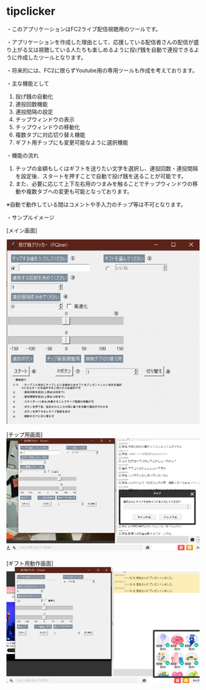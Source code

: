 # tipclicker

・このアプリケーションはFC2ライブ配信視聴用のツールです。

・アプリケーションを作成した理由として、応援している配信者さんの配信が盛り上がる又は視聴している人たちも楽しめるように投げ銭を自動で連投できるように作成したツールとなります。

・将来的には、FC2に限らずYoutube用の専用ツールも作成を考えております。

・主な機能として
  
  1. 投げ銭の自動化
  2. 連投回数機能
  3. 連投間隔の設定
  4. チップウィンドウの表示
  5. チップウィンドウの移動化
  6. 複数タブに対応切り替え機能
  7. ギフト用チップにも変更可能なように選択機能

・機能の流れ

  1. チップの金額もしくはギフトを送りたい文字を選択し、連投回数・連投間隔を設定後、スタートを押すことで自動で投げ銭を送ることが可能です。
  2. また、必要に応じて上下左右用のつまみを触ることでチップウィンドウの移動や複数タブへの変更も可能となっております。
  
  ※自動で動作している間はコメントや手入力のチップ等は不可となります。

・サンプルイメージ

[メイン画面]

![tipclicker](./tipclicker.png)

[チップ用画面]
![sample](./sample1.png)

[ギフト用動作画面]
![sample2](./sample2.png)
  



